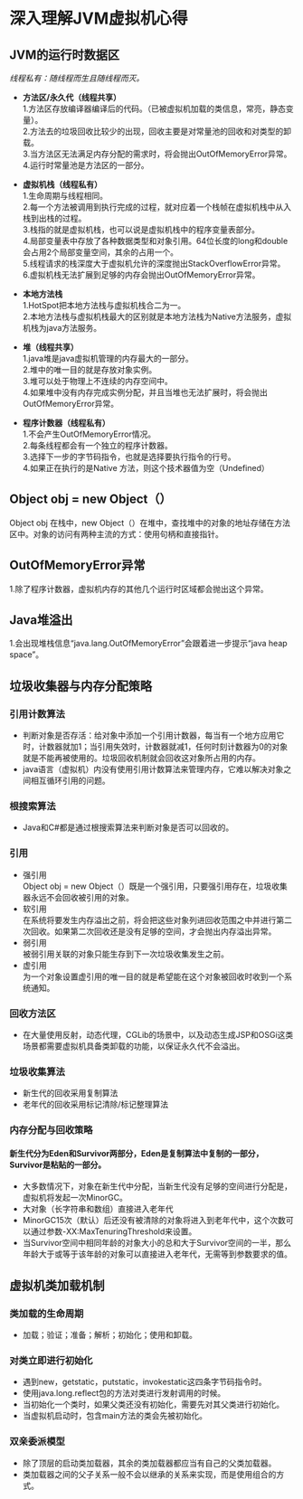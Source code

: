 # 深入理解JVM虚拟机心得  
## JVM的运行时数据区  
*线程私有：随线程而生且随线程而灭。*
- **方法区/永久代（线程共享）**  
1.方法区存放编译器编译后的代码。（已被虚拟机加载的类信息，常亮，静态变量）。  
2.方法去的垃圾回收比较少的出现，回收主要是对常量池的回收和对类型的卸载。  
3.当方法区无法满足内存分配的需求时，将会抛出OutOfMemoryError异常。  
4.运行时常量池是方法区的一部分。 

- **虚拟机栈（线程私有）**  
1.生命周期与线程相同。  
2.每一个方法被调用到执行完成的过程，就对应着一个栈帧在虚拟机栈中从入栈到出栈的过程。  
3.栈指的就是虚拟机栈，也可以说是虚拟机栈中的程序变量表部分。  
4.局部变量表中存放了各种数据类型和对象引用。64位长度的long和double会占用2个局部变量空间，其余的占用一个。  
5.线程请求的栈深度大于虚拟机允许的深度抛出StackOverflowError异常。  
6.虚拟机栈无法扩展到足够的内存会抛出OutOfMemoryError异常。

- **本地方法栈**  
1.HotSpot把本地方法栈与虚拟机栈合二为一。  
2.本地方法栈与虚拟机栈最大的区别就是本地方法栈为Native方法服务，虚拟机栈为java方法服务。

- **堆（线程共享）**  
1.java堆是java虚拟机管理的内存最大的一部分。  
2.堆中的唯一目的就是存放对象实例。  
3.堆可以处于物理上不连续的内存空间中。   
4.如果堆中没有内存完成实例分配，并且当堆也无法扩展时，将会抛出OutOfMemoryError异常。 

- **程序计数器（线程私有）**  
1.不会产生OutOfMemoryError情况。  
2.每条线程都会有一个独立的程序计数器。  
3.选择下一步的字节码指令，也就是选择要执行指令的行号。  
4.如果正在执行的是Native 方法，则这个技术器值为空（Undefined）

## Object obj = new Object（）  
Object obj 在栈中，new Object（）在堆中，查找堆中的对象的地址存储在方法区中。对象的访问有两种主流的方式：使用句柄和直接指针。

## OutOfMemoryError异常  
1.除了程序计数器，虚拟机内存的其他几个运行时区域都会抛出这个异常。  

## Java堆溢出  
1.会出现堆栈信息“java.lang.OutOfMemoryError”会跟着进一步提示“java heap space”。

## 垃圾收集器与内存分配策略
### 引用计数算法  
- 判断对象是否存活：给对象中添加一个引用计数器，每当有一个地方应用它时，计数器就加1；当引用失效时，计数器就减1，任何时刻计数器为0的对象就是不能再被使用的。垃圾回收机制就会回收这对象所占用的内存。  
- java语言（虚拟机）内没有使用引用计数算法来管理内存，它难以解决对象之间相互循环引用的问题。
### 根搜索算法  
- Java和C#都是通过根搜索算法来判断对象是否可以回收的。
### 引用
- 强引用  
Object obj = new Object（）既是一个强引用，只要强引用存在，垃圾收集器永远不会回收被引用的对象。
- 软引用  
在系统将要发生内存溢出之前，将会把这些对象列进回收范围之中并进行第二次回收。如果第二次回收还是没有足够的空间，才会抛出内存溢出异常。
- 弱引用  
被弱引用关联的对象只能生存到下一次垃圾收集发生之前。
- 虚引用  
为一个对象设置虚引用的唯一目的就是希望能在这个对象被回收时收到一个系统通知。
### 回收方法区
- 在大量使用反射，动态代理，CGLib的场景中，以及动态生成JSP和OSGi这类场景都需要虚拟机具备类卸载的功能，以保证永久代不会溢出。
### 垃圾收集算法
- 新生代的回收采用复制算法
- 老年代的回收采用标记清除/标记整理算法
### 内存分配与回收策略
#### 新生代分为Eden和Survivor两部分，Eden是复制算法中复制的一部分，Survivor是粘贴的一部分。
- 大多数情况下，对象在新生代中分配，当新生代没有足够的空间进行分配是，虚拟机将发起一次MinorGC。
- 大对象（长字符串和数组）直接进入老年代
- MinorGC15次（默认）后还没有被清除的对象将进入到老年代中，这个次数可以通过参数-XX:MaxTenuringThreshold来设置。
- 当Survivor空间中相同年龄的对象大小的总和大于Survivor空间的一半，那么年龄大于或等于该年龄的对象可以直接进入老年代，无需等到参数要求的值。
## 虚拟机类加载机制
### 类加载的生命周期  
- 加载；验证；准备；解析；初始化；使用和卸载。
### 对类立即进行初始化
- 遇到new，getstatic，putstatic，invokestatic这四条字节码指令时。
- 使用java.long.reflect包的方法对类进行发射调用的时候。
- 当初始化一个类时，如果父类还没有初始化，需要先对其父类进行初始化。
- 当虚拟机启动时，包含main方法的类会先被初始化。
### 双亲委派模型
- 除了顶层的启动类加载器，其余的类加载器都应当有自己的父类加载器。
- 类加载器之间的父子关系一般不会以继承的关系来实现，而是使用组合的方式。





